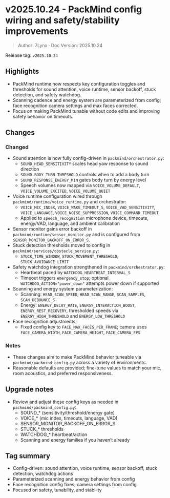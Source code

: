 # v2025.10.24 - PackMind config wiring and safety/stability improvements
> Author: 7Lynx · Doc Version: 2025.10.24

Release tag: `v2025.10.24`

## Highlights
- PackMind runtime now respects key configuration toggles and thresholds for sound attention, voice runtime, sensor backoff, stuck detection, and safety watchdog.
- Scanning cadence and energy system are parameterized from config; face recognition camera settings and max faces corrected.
- Focus on making PackMind tunable without code edits and improving safety behavior on timeouts.

## Changes
### Changed
- Sound attention is now fully config-driven in `packmind/orchestrator.py`:
  - `SOUND_HEAD_SENSITIVITY` scales head yaw response to sound direction
  - `SOUND_BODY_TURN_THRESHOLD` controls when to add a body turn
  - `SOUND_RESPONSE_ENERGY_MIN` gates body turn by energy level
  - Speech volumes now mapped via `VOICE_VOLUME_DEFAULT`, `VOICE_VOLUME_EXCITED`, `VOICE_VOLUME_QUIET`
- Voice runtime configuration wired through `packmind/runtime/voice_runtime.py` and orchestrator:
  - `VOICE_MIC_INDEX`, `VOICE_WAKE_TIMEOUT_S`, `VOICE_VAD_SENSITIVITY`, `VOICE_LANGUAGE`, `VOICE_NOISE_SUPPRESSION`, `VOICE_COMMAND_TIMEOUT`
  - Applied to `speech_recognition` microphone device, timeouts, energy/VAD, language, and ambient calibration
- Sensor monitor gains error backoff in `packmind/runtime/sensor_monitor.py` and is configured from `SENSOR_MONITOR_BACKOFF_ON_ERROR_S`.
- Stuck detection thresholds moved to config in `packmind/services/obstacle_service.py`:
  - `STUCK_TIME_WINDOW`, `STUCK_MOVEMENT_THRESHOLD`, `STUCK_AVOIDANCE_LIMIT`
- Safety watchdog integration strengthened in `packmind/orchestrator.py`:
  - Heartbeat paced by `WATCHDOG_HEARTBEAT_INTERVAL_S`
  - Timeout triggers `emergency_stop`; optional `WATCHDOG_ACTION="power_down"` attempts power down if supported
- Scanning and energy system parameterization:
  - Scanning: `HEAD_SCAN_SPEED`, `HEAD_SCAN_RANGE`, `SCAN_SAMPLES`, `SCAN_DEBOUNCE_S`
  - Energy: `ENERGY_DECAY_RATE`, `ENERGY_INTERACTION_BOOST`, `ENERGY_REST_RECOVERY`, thresholded speeds via `ENERGY_HIGH_THRESHOLD` and `ENERGY_LOW_THRESHOLD`
- Face recognition adjustments:
  - Fixed config key to `FACE_MAX_FACES_PER_FRAME`; camera uses `FACE_CAMERA_WIDTH`, `FACE_CAMERA_HEIGHT`, `FACE_CAMERA_FPS`

### Notes
- These changes aim to make PackMind behavior tuneable via `packmind/packmind_config.py` across a variety of environments.
- Reasonable defaults are provided; fine-tune values to match your mic, room acoustics, and preferred responsiveness.

## Upgrade notes
- Review and adjust these config keys as needed in `packmind/packmind_config.py`:
  - SOUND_* (sensitivity/threshold/energy gate)
  - VOICE_* (mic index, timeouts, language, VAD)
  - SENSOR_MONITOR_BACKOFF_ON_ERROR_S
  - STUCK_* thresholds
  - WATCHDOG_* heartbeat/action
  - Scanning and energy families if you haven’t already

## Tag summary
- Config-driven: sound attention, voice runtime, sensor backoff, stuck detection, watchdog actions
- Parameterized scanning and energy behavior from config
- Face recognition config fixes; camera settings from config
- Focused on safety, tunability, and stability
